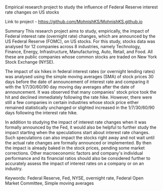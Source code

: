 Empirical research project to study the influence of Federal Reserve interest rate changes on US stocks

Link to project - https://github.com/MohnishKS/MohnishKS.github.io

Summary
This research project aims to study, empirically, the impact of Federal interest rate (overnight rate) changes, which are announced by the US Federal Reserve (FOMC), on US stocks. For this study, stocks data was analysed for 12 companies across 8 industries, namely Technology, Finance, Energy, Infrastructure, Manufacturing, Auto, Retail, and Food. All these are public companies whose common stocks are traded on New York Stock Exchange (NYSE).

The impact of six hikes in federal interest rates (or overnight lending rates) was analysed using the simple moving averages (SMA) of stock prices 30 days before the date of announcement of interest rate and comparing it with the 1/7/30/60/90 day moving day averages after the date of announcement. It was observed that many companies' stock price took the hit and declined immediately following the rate hike. However, there were still a few companies in certain industries whose stock price either remained statistically unchanged or slighted increased in the 1/7/30/60/90 days following the interest rate hike. 

In addition to studying the impact of interest rate changes when it was formally announced by the Fed, it would also be helpful to further study the impact starting when the speculations start about interest rate changes. Such speculations can also impact the stocks right away and not wait until the actual rate changes are formally announced or implemented. By then the impact is already baked in the stock prices, pending some market corrections. Other macroeconomic factors and company's individual performance and its financial ratios should also be considered further to accurately assess the impact of interest rates on a company or on an industry. 

Keywords: Federal Reserve, Fed, NYSE, overnight rate, Federal Open Market Committee, Simple moving averages
